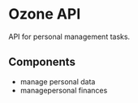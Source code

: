 # Ozone API

API for personal management tasks.

## Components
- manage personal data
- managepersonal finances
